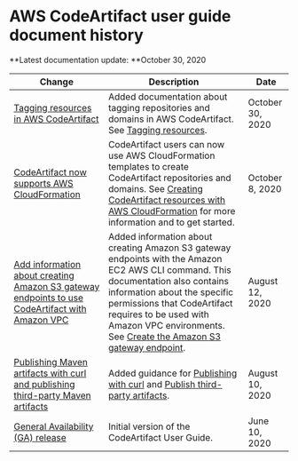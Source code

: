 # AWS CodeArtifact user guide document history<a name="history"></a>

**Latest documentation update: **October 30, 2020

| Change | Description | Date | 
| --- |--- |--- |
| [Tagging resources in AWS CodeArtifact](#history) |  Added documentation about tagging repositories and domains in AWS CodeArtifact\. See [Tagging resources](tag-resources.md)\.  | October 30, 2020 | 
| [CodeArtifact now supports AWS CloudFormation](#history) |  CodeArtifact users can now use AWS CloudFormation templates to create CodeArtifact repositories and domains\. See [Creating CodeArtifact resources with AWS CloudFormation](cloudformation-codeartifact.md) for more information and to get started\.  | October 8, 2020 | 
| [Add information about creating Amazon S3 gateway endpoints to use CodeArtifact with Amazon VPC](#history) |  Added information about creating Amazon S3 gateway endpoints with the Amazon EC2 AWS CLI command\. This documentation also contains information about the specific permissions that CodeArtifact requires to be used with Amazon VPC environments\. See [Create the Amazon S3 gateway endpoint](create-s3-gateway-endpoint.md)\.  | August 12, 2020 | 
| [Publishing Maven artifacts with curl and publishing third\-party Maven artifacts](#history) |  Added guidance for [Publishing with curl](maven-curl.md) and [Publish third\-party artifacts](maven-mvn.md#publishing-third-party-artifacts)\.  | August 10, 2020 | 
| [General Availability \(GA\) release](#history) |  Initial version of the CodeArtifact User Guide\.  | June 10, 2020 | 